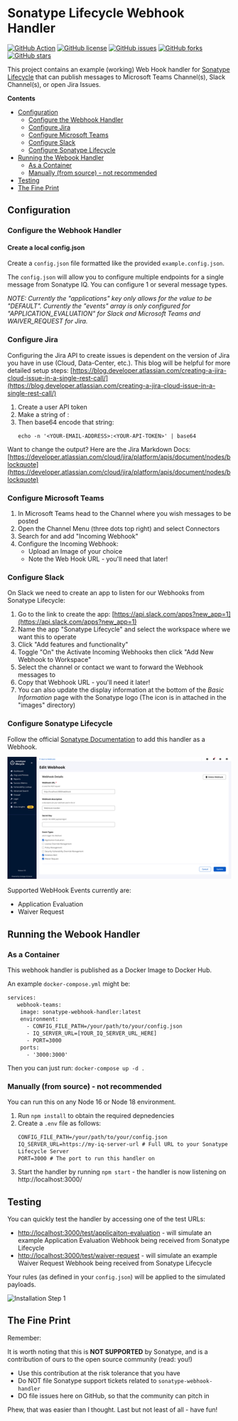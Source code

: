 # Sonatype Lifecycle Webhook Handler

[![GitHub Action](https://img.shields.io/github/actions/workflow/status/sonatype-nexus-community/sonatype-webhook-handler/build-test.yml?branch=main&logo=GitHub&logoColor=white "build")](https://github.com/sonatype-nexus-community/sonatype-webhook-handler/)
[![GitHub license](https://img.shields.io/github/license/sonatype-nexus-community/sonatype-webhook-handler)](https://github.com/sonatype-nexus-community/sonatype-webhook-handler/blob/main/LICENSE)
[![GitHub issues](https://img.shields.io/github/issues/sonatype-nexus-community/sonatype-webhook-handler)](https://github.com/sonatype-nexus-community/sonatype-webhook-handler/issues)
[![GitHub forks](https://img.shields.io/github/forks/sonatype-nexus-community/sonatype-webhook-handler)](https://github.com/sonatype-nexus-community/sonatype-webhook-handler/network)
[![GitHub stars](https://img.shields.io/github/stars/sonatype-nexus-community/sonatype-webhook-handler)](https://github.com/sonatype-nexus-community/sonatype-webhook-handler/stargazers)

This project contains an example (working) Web Hook handler for [Sonatype Lifecycle](https://www.sonatype.com/products/open-source-security-dependency-management) that can publish messages to Microsoft Teams Channel(s), Slack Channel(s), or open Jira Issues.

**Contents**

- [Configuration](#configuration)
  - [Configure the Webhook Handler](#configure-the-webhook-handler)
  - [Configure Jira](#configure-jira)
  - [Configure Microsoft Teams](#configure-microsoft-teams)
  - [Configure Slack](#configure-slack)
  - [Configure Sonatype Lifecycle](#configure-sonatype-lifecycle)
- [Running the Webook Handler](#running-the-webook-handler)
  - [As a Container](#as-a-container)
  - [Manually (from source) - not recommended](#manually-from-source---not-recommended)
- [Testing](#testing)
- [The Fine Print](#the-fine-print)


## Configuration

### Configure the Webhook Handler

#### Create a local config.json

Create a `config.json` file formatted like the provided `example.config.json`.

The `config.json` will allow you to configure multiple endpoints for a single message from Sonatype IQ. You can configure 1 or several message types.

*NOTE: Currently the "applications" key only allows for the value to be "DEFAULT". Currently the "events" array is only configured for "APPLICATION_EVALUATION" for Slack and Microsoft Teams and WAIVER_REQUEST for Jira.*

### Configure Jira

Configuring the Jira API to create issues is dependent on the version of Jira you have in use (Cloud, Data-Center, etc.). This blog will be helpful for more detailed setup steps: [https://blog.developer.atlassian.com/creating-a-jira-cloud-issue-in-a-single-rest-call/](https://blog.developer.atlassian.com/creating-a-jira-cloud-issue-in-a-single-rest-call/)

1. Create a user API token
2. Make a string of <YOUR-EMAIL-ADDRESS>:<YOUR-API-TOKEN>
3. Then base64 encode that string:
   ```
   echo -n '<YOUR-EMAIL-ADDRESS>:<YOUR-API-TOKEN>' | base64
   ```

Want to change the output? Here are the Jira Markdown Docs: [https://developer.atlassian.com/cloud/jira/platform/apis/document/nodes/blockquote](https://developer.atlassian.com/cloud/jira/platform/apis/document/nodes/blockquote)

### Configure Microsoft Teams

1. In Microsoft Teams head to the Channel where you wish messages to be posted
2. Open the Channel Menu (three dots top right) and select Connectors
3. Search for and add "Incoming Webhook"
4. Configure the Incoming Webhook:
   - Upload an Image of your choice
   - Note the Web Hook URL - you'll need that later!

### Configure Slack

On Slack we need to create an app to listen for our Webhooks from Sonatype Lifecycle:  

1. Go to the link to create the app: [https://api.slack.com/apps?new_app=1](https://api.slack.com/apps?new_app=1)
2. Name the app "Sonatype Lifecycle" and select the workspace where we want this to operate
3. Click "Add features and functionality"
4. Toggle "On" the Activate Incoming Webhooks then click "Add New Webhook to Workspace"
5. Select the channel or contact we want to forward the Webhook messages to
6. Copy that Webhook URL - you'll need it later!
7. You can also update the display information at the bottom of the *Basic Information* page with the Sonatype logo (The icon is in attached in the "images" directory)

### Configure Sonatype Lifecycle

Follow the official [Sonatype Documentation](https://help.sonatype.com/iqserver/automating/iq-server-webhooks) to add this handler as a Webhook. 

![Installation Step 1](./images/sonatype-iq-add-webhook.png)

Supported WebHook Events currently are:
- Application Evaluation
- Waiver Request


## Running the Webook Handler

### As a Container

This webhook handler is published as a Docker Image to Docker Hub.

An example `docker-compose.yml` might be:

```
services:
   webhook-teams:
    image: sonatype-webhook-handler:latest
    environment:
      - CONFIG_FILE_PATH=/your/path/to/your/config.json
      - IQ_SERVER_URL=[YOUR_IQ_SERVER_URL_HERE]
      - PORT=3000
    ports:
      - '3000:3000'
```

Then you can just run: `docker-compose up -d .`

### Manually (from source) - not recommended

You can run this on any Node 16 or Node 18 environment. 

1. Run `npm install` to obtain the required depnedencies
2. Create a `.env` file as follows:
   ```
   CONFIG_FILE_PATH=/your/path/to/your/config.json
   IQ_SERVER_URL=https://my-iq-server-url # Full URL to your Sonatype Lifecycle Server
   PORT=3000 # The port to run this handler on
   ```
4. Start the handler by running `npm start` - the handler is now listening on http://localhost:3000/

## Testing

You can quickly test the handler by accessing one of the test URLs:
- [http://localhost:3000/test/applicaiton-evaluation](http://localhost:3000/test/applicaiton-evaluation) - will simulate an example Application Evaluation Webhook being received from Sonatype Lifecycle
- [http://localhost:3000/test/waiver-request](http://localhost:3000/test/waiver-request) - will simulate an example Waiver Request Webhook being received from Sonatype Lifecycle

Your rules (as defined in your `config.json`) will be applied to the simulated payloads.

![Installation Step 1](./images/example-ms-teeams-message.png)

## The Fine Print

Remember:

It is worth noting that this is **NOT SUPPORTED** by Sonatype, and is a contribution of ours to the open source
community (read: you!)

* Use this contribution at the risk tolerance that you have
* Do NOT file Sonatype support tickets related to `sonatype-webhook-handler`
* DO file issues here on GitHub, so that the community can pitch in

Phew, that was easier than I thought. Last but not least of all - have fun!
